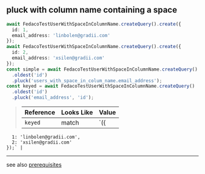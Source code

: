 ## pluck with column name containing a space

```typescript
await FedacoTestUserWithSpaceInColumnName.createQuery().create({
  id: 1,
  email_address: 'linbolen@gradii.com'
});
await FedacoTestUserWithSpaceInColumnName.createQuery().create({
  id: 2,
  email_address: 'xsilen@gradii.com'
});
const simple = await FedacoTestUserWithSpaceInColumnName.createQuery()
  .oldest('id')
  .pluck('users_with_space_in_colum_name.email_address');
const keyed = await FedacoTestUserWithSpaceInColumnName.createQuery()
  .oldest('id')
  .pluck('email_address', 'id');
```


> | Reference | Looks Like | Value |
> | ------ | ----- | ----- |
> | `keyed` | match | `({
      1: 'linbolen@gradii.com',
      2: 'xsilen@gradii.com'
    });` |


----
see also [prerequisites](./prerequisite.md)
